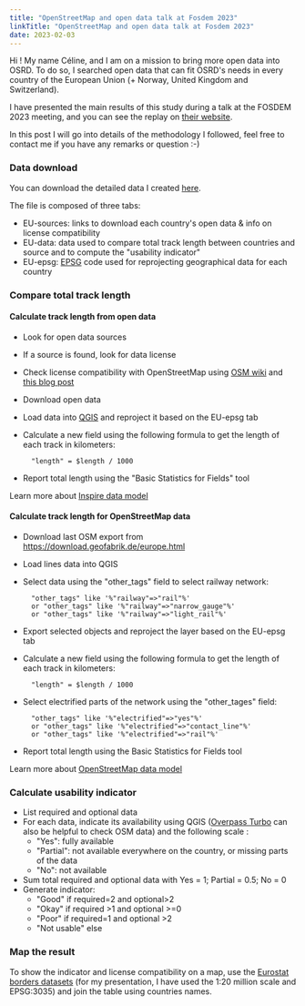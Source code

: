 ```yaml
---
title: "OpenStreetMap and open data talk at Fosdem 2023"
linkTitle: "OpenStreetMap and open data talk at Fosdem 2023"
date: 2023-02-03
---
```


Hi ! My name Céline, and I am on a mission to bring more open data into OSRD. To do so, I searched open data that can fit OSRD's needs in every country of the European Union (+ Norway, United Kingdom and Switzerland).

I have presented the main results of this study during a talk at the FOSDEM 2023 meeting, and you can see the replay on [their website](https://fosdem.org/2023/schedule/track/railways_and_open_transport/).

In this post I will go into details of the methodology I followed, feel free to contact me if you have any remarks or question :-)

### Data download
You can download the detailed data I created [here](/files/EU-open-data.xlsx).

The file is composed of three tabs:
- EU-sources: links to download each country's open data & info on license compatibility
- EU-data: data used to compare total track length between countries and source and to compute the "usability indicator" 
- EU-epsg: [EPSG](https://en.wikipedia.org/wiki/EPSG_Geodetic_Parameter_Dataset) code used for reprojecting geographical data for each country

### Compare total track length
#### Calculate track length from open data
- Look for open data sources
- If a source is found, look for data license
- Check license compatibility with OpenStreetMap using [OSM wiki](https://wiki.openstreetmap.org/wiki/Import/ODbL_Compatibility) and [this blog post](https://blog.openstreetmap.org/2017/03/17/use-of-cc-by-data/)
- Download open data
- Load data into [QGIS](https://qgis.org/en/site/) and reproject it based on the EU-epsg tab
- Calculate a new field using the following formula to get the length of each track in kilometers:

        "length" = $length / 1000 
- Report total length using the "Basic Statistics for Fields" tool

Learn more about [Inspire data model](https://inspire.ec.europa.eu/file/1723/download?token=0GOYYbMF)
#### Calculate track length for OpenStreetMap data
- Download last OSM export from https://download.geofabrik.de/europe.html
- Load lines data into QGIS
- Select data using the "other_tags" field to select railway network: 

        "other_tags" like '%"railway"=>"rail"%'
        or "other_tags" like '%"railway"=>"narrow_gauge"%'
        or "other_tags" like '%"railway"=>"light_rail"%'
- Export selected objects and reproject the layer based on the EU-epsg tab
- Calculate a new field using the following formula to get the length of each track in kilometers:

        "length" = $length / 1000 
- Select electrified parts of the network using the "other_tages" field: 

        "other_tags" like '%"electrified"=>"yes"%'
        or "other_tags" like '%"electrified"=>"contact_line"%'
        or "other_tags" like '%"electrified"=>"rail"%'
- Report total length using the Basic Statistics for Fields tool


Learn more about [OpenStreetMap data model](https://wiki.openstreetmap.org/wiki/OpenRailwayMap/Tagging)

### Calculate usability indicator
- List required and optional data
- For each data, indicate its availability using QGIS ([Overpass Turbo](https://overpass-turbo.eu/) can also be helpful to check OSM data) and the following scale :
  - "Yes": fully available
  - "Partial": not available everywhere on the country, or missing parts of the data
  - "No": not available
- Sum total required and optional data with Yes = 1; Partial = 0.5; No = 0
- Generate indicator: 
  - "Good" if required=2 and optional>2
  - "Okay" if required >1 and optional >=0
  - "Poor" if required=1 and optional >2
  - "Not usable" else

### Map the result
To show the indicator and license compatibility on a map, use the [Eurostat borders datasets](https://ec.europa.eu/eurostat/web/gisco/geodata/reference-data/administrative-units-statistical-units/countries) (for my presentation, I have used the 1:20 million scale and EPSG:3035) and join the table using countries names.
